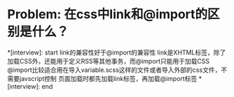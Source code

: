 # Problem: 在css中link和@import的区别是什么？

*[interview]: start
link的兼容性好于@import的兼容性
link是XHTML标签，除了加载CSS外，还能用于定义RSS等其他事务，而@import只能用于加载CSS
@import比较适合用在导入variable.scss这样的文件或者导入外部的css文件，不需要javscript控制
页面加载时都先加载link标签，再加载@import标签
*[interview]: end
